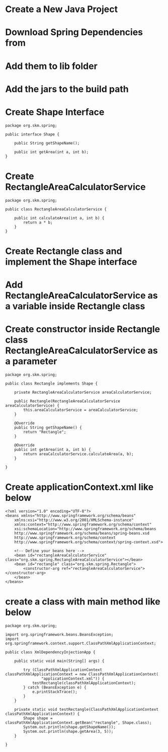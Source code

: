 # Create a New Java Project
# Download Spring Dependencies from
# Add them to lib folder
# Add the jars to the build path
# Create Shape Interface
```
package org.skm.spring;

public interface Shape {

	public String getShapeName();
	
	public int getArea(int a, int b);
}
```
# Create RectangleAreaCalculatorService
```
package org.skm.spring;

public class RectangleAreaCalculatorService {

	public int calculateArea(int a, int b) {
		return a * b;
	}
}

```
# Create Rectangle class and implement the Shape interface
# Add RectangleAreaCalculatorService as a variable inside Rectangle class
# Create constructor inside Rectangle class RectangleAreaCalculatorService as a parameter
```
package org.skm.spring;

public class Rectangle implements Shape {

	private RectangleAreaCalculatorService areaCalculatorService;

	public Rectangle(RectangleAreaCalculatorService areaCalculatorService) {
		this.areaCalculatorService = areaCalculatorService;
	}

	@Override
	public String getShapeName() {
		return "Rectangle";
	}

	@Override
	public int getArea(int a, int b) {
		return areaCalculatorService.calculateArea(a, b);
	}

}

```
# Create applicationContext.xml like below
```
<?xml version="1.0" encoding="UTF-8"?>
<beans xmlns="http://www.springframework.org/schema/beans"
    xmlns:xsi="http://www.w3.org/2001/XMLSchema-instance" 
    xmlns:context="http://www.springframework.org/schema/context"
    xsi:schemaLocation="http://www.springframework.org/schema/beans
    http://www.springframework.org/schema/beans/spring-beans.xsd
    http://www.springframework.org/schema/context
    http://www.springframework.org/schema/context/spring-context.xsd">

    <!-- Define your beans here -->
    <bean id="rectangleAreaCalculatorService" class="org.skm.spring.RectangleAreaCalculatorService"></bean>
    <bean id="rectangle" class="org.skm.spring.Rectangle">
    	<constructor-arg ref="rectangleAreaCalculatorService"></constructor-arg>
    </bean>
</beans>
```
# create a class with main method like below
```
package org.skm.spring;

import org.springframework.beans.BeansException;
import org.springframework.context.support.ClassPathXmlApplicationContext;

public class XmlDependencyInjectionApp {

	public static void main(String[] args) {

		try (ClassPathXmlApplicationContext classPathXmlApplicationContext = new ClassPathXmlApplicationContext(
				"applicationContext.xml")) {
			testRectangle(classPathXmlApplicationContext);
		} catch (BeansException e) {
			e.printStackTrace();
		}
	}

	private static void testRectangle(ClassPathXmlApplicationContext classPathXmlApplicationContext) {
		Shape shape = classPathXmlApplicationContext.getBean("rectangle", Shape.class);
		System.out.println(shape.getShapeName());
		System.out.println(shape.getArea(3, 5));
	}

}
```
